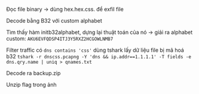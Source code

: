 Đọc file binary -> dùng hex.hex.css. để exfil file

Decode bằng B32 với custom alphabet

Tìm thấy hàm initb32alphabet, dựng lại thuật toán của nó -> giải ra alphabet custom: `AKU6EVFQDSP4ITJ3Y5RXZ2HCGOWLNMB7`

Filter traffic có `dns contains 'css'` dùng tshark lấy dữ liệu file bị mã hoá b32 `tshark -r dnscss.pcapng -Y 'dns && ip.addr==1.1.1.1' -T fields -e dns.qry.name | uniq > qnames.txt`

Decode ra backup.zip

Unzip flag trong ảnh